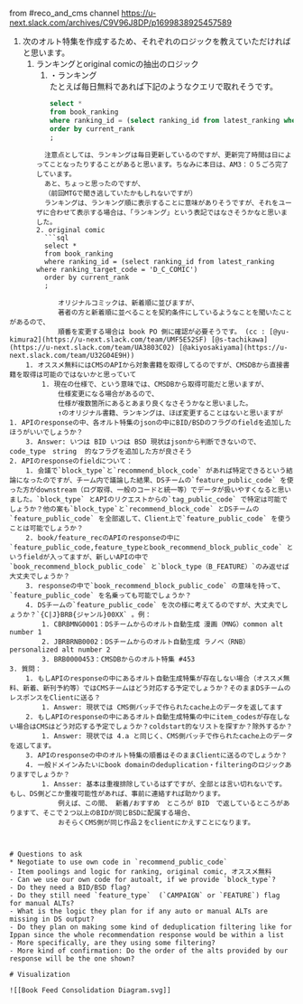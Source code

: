 


from #reco_and_cms channel
https://u-next.slack.com/archives/C9V96J8DP/p1699838925457589
1. 次のオルト特集を作成するため、それぞれのロジックを教えていただければと思います。
	1. ランキングとoriginal comicの抽出のロジック
		1. ・ランキング  
			たとえば毎日無料であれば下記のようなクエリで取れそうです。  
			```sql
			select * 
			from book_ranking 
			where ranking_id = (select ranking_id from latest_ranking where ranking_target_code = 'D_C_COMIC')
			order by current_rank
			;
		  ```
			注意点としては、ランキングは毎日更新しているのですが、更新完了時間は日によってことなったりすることがあると思います。ちなみに本日は、AM3：０５ごろ完了しています。  
			あと、ちょっと思ったのですが、  
			（前回MTGで聞き逃していたかもしれないですが）  
			ランキングは、ランキング順に表示することに意味がありそうですが、それをユーザに合わせて表示する場合は、「ランキング」という表記ではなさそうかなと思いました。
		2. original comic
			```sql
			select * 
			from book_ranking 
			where ranking_id = (select ranking_id from latest_ranking where ranking_target_code = 'D_C_COMIC')
			order by current_rank
			;
```
			オリジナルコミックは、新着順に並びますが、  
			著者の方と新着順に並べることを契約条件にしているようなことを聞いたことがあるので、  
			順番を変更する場合は book PO 側に確認が必要そうです。 (cc : [@yu-kimura2](https://u-next.slack.com/team/UMF5E52SF) [@s-tachikawa](https://u-next.slack.com/team/UA3803C02) [@akiyosakiyama](https://u-next.slack.com/team/U32G04E9H))
	1. オススメ無料にはCMSのAPIから対象書籍を取得してるのですが、CMSDBから直接書籍を取得は可能のではないかと思っていて
		1. 現在の仕様で、という意味では、CMSDBから取得可能だと思いますが、  
			仕様変更になる場合があるので、  
			仕様が複数箇所にあるとあまり良くなさそうかなと思いました。  
			↑のオリジナル書籍、ランキングは、ほぼ変更することはないと思いますが
1. APIのresponseの中、各オルト特集のjsonの中にBID/BSDのフラグのfieldを追加したほうがいいでしょうか？
	3. Answer: いつは BID いつは BSD 現状はjsonから判断できないので、code_type　string  的なフラグを追加した方が良さそう
2. APIのresponseのfieldについて：
	1. 会議で`block_type`と`recommend_block_code` があれば特定できるという結論になったのですが、チーム内で議論した結果、DSチームの`feature_public_code` を使った方がdownstream（ログ取得、一般のコードと統一等）でデータが扱いやすくなると思いました。`block_type` とAPIのリクエストからの`tag_public_code` で特定は可能でしょうか？他の案も`block_type`と`recommend_block_code` とDSチームの`feature_public_code` を全部返して、Client上で`feature_public_code` を使うことは可能でしょうか？
	2. book/feature_recのAPIのresponseの中に`feature_public_code,feature_typeとbook_recommend_block_public_code` というfieldが入ってますが、新しいAPIの中で`book_recommend_block_public_code` と`block_type（B_FEATURE）`のみ返せば大丈夫でしょうか？
	3. responseの中で`book_recommend_block_public_code` の意味を持って、`feature_public_code` を名乗っても可能でしょうか？
	4. DSチームの`feature_public_code` を次の様に考えてるのですが、大丈夫でしょうか？`{C|J}BRB{ジャンル}00XX` 。例：
		1. CBRBMNG0001：DSチームからのオルト自動生成 漫画（MNG）common alt number 1
		2. JBRBRNB0002：DSチームからのオルト自動生成 ラノベ（RNB）personalized alt number 2
		3. BRB0000453：CMSDBからのオルト特集 #453
3. 質問：
	1. もしAPIのresponseの中にあるオルト自動生成特集が存在しない場合（オススメ無料、新着、新刊予約等）ではCMSチームはどう対応する予定でしょうか？そのままDSチームのレスポンスをClientに送る？
		1. Answer: 現状では CMS側バッチで作られたcache上のデータを返してます
	2. もしAPIのresponseの中にあるオルト自動生成特集の中にitem_codesが存在しない場合はCMSはどう対応する予定でしょうか？coldstart的なリストを探すか？除外するか？
		1. Answer: 現状では 4.a と同じく、CMS側バッチで作られたcache上のデータを返してます。
	3. APIのresponseの中のオルト特集の順番はそのままClientに送るのでしょうか？
	4. 一般ドメインみたいにbook domainのdeduplication・filteringのロジックありますでしょうか？
		1. Ansser: 基本は重複排除しているはずですが、全部とは言い切れないです。　もし、DS側どこか重複可能性があれば、事前に連絡すれば助かります。  
			例えば、この間、 新着/おすすめ　ところが BID　で返しているところがありますて、そこで２つ以上のBIDが同じBSDに配属する場合、  
			おそらくCMS側が同じ作品２をclientにかえすことになります。



# Questions to ask
* Negotiate to use own code in `recommend_public_code`
- Item poolings and logic for ranking, original comic, オススメ無料
- Can we use our own code for autoalt, if we provide `block_type`?
- Do they need a BID/BSD flag?
- Do they still need `feature_type`  (`CAMPAIGN` or `FEATURE`) flag for manual ALTs?
- What is the logic they plan for if any auto or manual ALTs are missing in DS output?
- Do they plan on making some kind of deduplication filtering like for Ippan since the whole recommendation response would be within a list
- More specifically, are they using some filtering?
- More kind of confirmation: Do the order of the alts provided by our response will be the one shown?

# Visualization

![[Book Feed Consolidation Diagram.svg]]